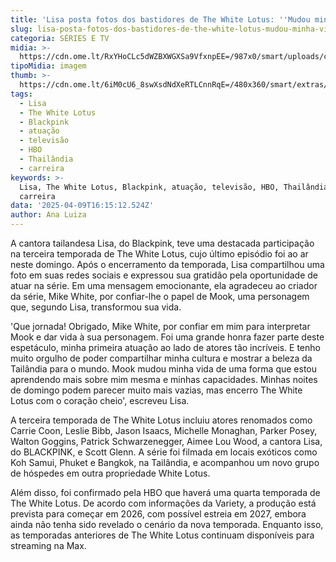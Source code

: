 ```yaml
---
title: 'Lisa posta fotos dos bastidores de The White Lotus: ''Mudou minha vida'''
slug: lisa-posta-fotos-dos-bastidores-de-the-white-lotus-mudou-minha-vida
categoria: SÉRIES E TV
midia: >-
  https://cdn.ome.lt/RxYHoCLc5dWZBXWGXSa9VfxnpEE=/987x0/smart/uploads/conteudo/fotos/OMELETE_CAPA_-_2025-04-09T124136.807.png
tipoMidia: imagem
thumb: >-
  https://cdn.ome.lt/6iM0cU6_8swXsdNdXeRTLCnnRqE=/480x360/smart/extras/conteudos/omelete_THUMB_-_2025-04-09T124122.462.png
tags:
  - Lisa
  - The White Lotus
  - Blackpink
  - atuação
  - televisão
  - HBO
  - Thailândia
  - carreira
keywords: >-
  Lisa, The White Lotus, Blackpink, atuação, televisão, HBO, Thailândia,
  carreira
data: '2025-04-09T16:15:12.524Z'
author: Ana Luiza
---
```


A cantora tailandesa Lisa, do Blackpink, teve uma destacada participação na terceira temporada de The White Lotus, cujo último episódio foi ao ar neste domingo. Após o encerramento da temporada, Lisa compartilhou uma foto em suas redes sociais e expressou sua gratidão pela oportunidade de atuar na série. Em uma mensagem emocionante, ela agradeceu ao criador da série, Mike White, por confiar-lhe o papel de Mook, uma personagem que, segundo Lisa, transformou sua vida.

'Que jornada! Obrigado, Mike White, por confiar em mim para interpretar Mook e dar vida à sua personagem. Foi uma grande honra fazer parte deste espetáculo, minha primeira atuação ao lado de atores tão incríveis. E tenho muito orgulho de poder compartilhar minha cultura e mostrar a beleza da Tailândia para o mundo. Mook mudou minha vida de uma forma que estou aprendendo mais sobre mim mesma e minhas capacidades. Minhas noites de domingo podem parecer muito mais vazias, mas encerro The White Lotus com o coração cheio', escreveu Lisa.

A terceira temporada de The White Lotus incluiu atores renomados como Carrie Coon, Leslie Bibb, Jason Isaacs, Michelle Monaghan, Parker Posey, Walton Goggins, Patrick Schwarzenegger, Aimee Lou Wood, a cantora Lisa, do BLACKPINK, e Scott Glenn. A série foi filmada em locais exóticos como Koh Samui, Phuket e Bangkok, na Tailândia, e acompanhou um novo grupo de hóspedes em outra propriedade White Lotus.

Além disso, foi confirmado pela HBO que haverá uma quarta temporada de The White Lotus. De acordo com informações da Variety, a produção está prevista para começar em 2026, com possível estreia em 2027, embora ainda não tenha sido revelado o cenário da nova temporada. Enquanto isso, as temporadas anteriores de The White Lotus continuam disponíveis para streaming na Max.
